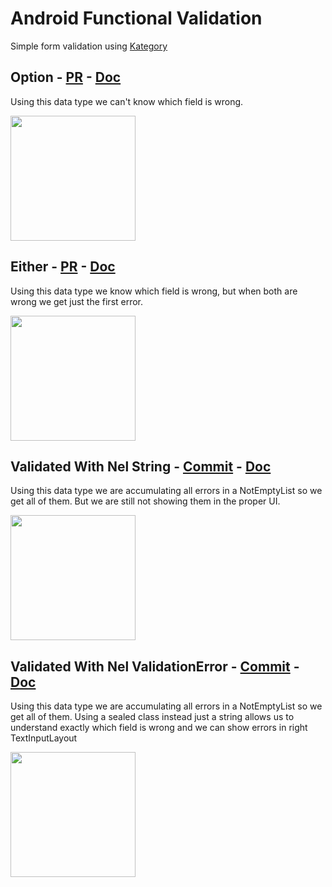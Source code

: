 # Android Functional Validation

Simple form validation using [Kategory](http://kategory.io/)

## Option - [PR](https://github.com/dcampogiani/AndroidFunctionalValidation/pull/1) - [Doc](http://kategory.io/docs/datatypes/option/)
Using this data type we can't know which field is wrong.

<img src="https://github.com/dcampogiani/AndroidFunctionalValidation/blob/master/demo/option.gif?raw=true" width="200">

## Either - [PR](https://github.com/dcampogiani/AndroidFunctionalValidation/pull/2) - [Doc](http://kategory.io/docs/datatypes/either/)
Using this data type we know which field is wrong, but when both are wrong we get just the first error.

<img src="https://github.com/dcampogiani/AndroidFunctionalValidation/blob/master/demo/either.gif?raw=true" width="200">

## Validated With Nel String - [Commit](https://github.com/dcampogiani/AndroidFunctionalValidation/pull/4/commits/ed25ac78b4328af23c42b05ae9f9af6e8199c769) - [Doc](http://kategory.io/docs/datatypes/validated/)
 Using this data type we are accumulating all errors in a NotEmptyList so we get all of them. But we are still not showing them in the proper UI.

<img src="https://github.com/dcampogiani/AndroidFunctionalValidation/blob/master/demo/validatedString.gif?raw=true" width="200">

## Validated With Nel ValidationError - [Commit](https://github.com/dcampogiani/AndroidFunctionalValidation/pull/4/commits/ec9d6b9a4c3b9b8b4833451bd2f78d21627c9bd4) - [Doc](http://kategory.io/docs/datatypes/validated/)
Using this data type we are accumulating all errors in a NotEmptyList so we get all of them. Using a sealed class instead just a string allows us to understand exactly which field is wrong and we can show errors in right TextInputLayout

<img src="https://github.com/dcampogiani/AndroidFunctionalValidation/blob/master/demo/validatedValidationError.gif?raw=true" width="200">
